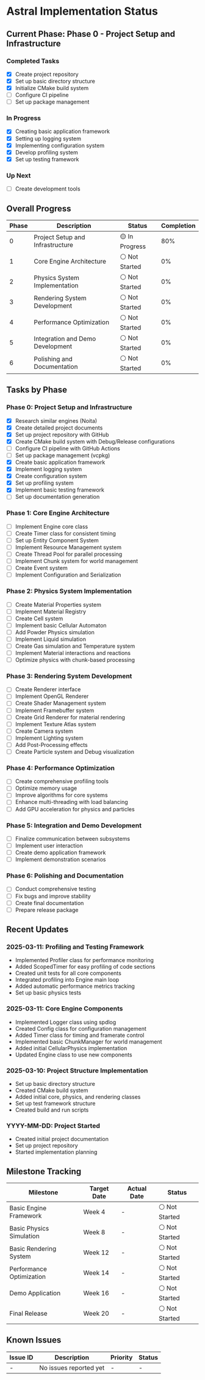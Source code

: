 # Astral Implementation Status

## Current Phase: Phase 0 - Project Setup and Infrastructure

### Completed Tasks
- [x] Create project repository
- [x] Set up basic directory structure
- [x] Initialize CMake build system
- [ ] Configure CI pipeline
- [ ] Set up package management

### In Progress
- [x] Creating basic application framework
- [x] Setting up logging system
- [x] Implementing configuration system
- [x] Develop profiling system
- [x] Set up testing framework

### Up Next
- [ ] Create development tools

## Overall Progress

| Phase | Description | Status | Completion |
|-------|-------------|--------|------------|
| 0 | Project Setup and Infrastructure | 🟡 In Progress | 80% |
| 1 | Core Engine Architecture | ⚪ Not Started | 0% |
| 2 | Physics System Implementation | ⚪ Not Started | 0% |
| 3 | Rendering System Development | ⚪ Not Started | 0% |
| 4 | Performance Optimization | ⚪ Not Started | 0% |
| 5 | Integration and Demo Development | ⚪ Not Started | 0% |
| 6 | Polishing and Documentation | ⚪ Not Started | 0% |

## Tasks by Phase

### Phase 0: Project Setup and Infrastructure
- [x] Research similar engines (Noita)
- [x] Create detailed project documents
- [x] Set up project repository with GitHub
- [x] Create CMake build system with Debug/Release configurations
- [ ] Configure CI pipeline with GitHub Actions
- [ ] Set up package management (vcpkg)
- [x] Create basic application framework
- [x] Implement logging system
- [x] Create configuration system
- [x] Set up profiling system
- [x] Implement basic testing framework
- [ ] Set up documentation generation

### Phase 1: Core Engine Architecture
- [ ] Implement Engine core class
- [ ] Create Timer class for consistent timing
- [ ] Set up Entity Component System
- [ ] Implement Resource Management system
- [ ] Create Thread Pool for parallel processing
- [ ] Implement Chunk system for world management
- [ ] Create Event system
- [ ] Implement Configuration and Serialization

### Phase 2: Physics System Implementation
- [ ] Create Material Properties system
- [ ] Implement Material Registry
- [ ] Create Cell system
- [ ] Implement basic Cellular Automaton
- [ ] Add Powder Physics simulation
- [ ] Implement Liquid simulation
- [ ] Create Gas simulation and Temperature system
- [ ] Implement Material interactions and reactions
- [ ] Optimize physics with chunk-based processing

### Phase 3: Rendering System Development
- [ ] Create Renderer interface
- [ ] Implement OpenGL Renderer
- [ ] Create Shader Management system
- [ ] Implement Framebuffer system
- [ ] Create Grid Renderer for material rendering
- [ ] Implement Texture Atlas system
- [ ] Create Camera system
- [ ] Implement Lighting system
- [ ] Add Post-Processing effects
- [ ] Create Particle system and Debug visualization

### Phase 4: Performance Optimization
- [ ] Create comprehensive profiling tools
- [ ] Optimize memory usage
- [ ] Improve algorithms for core systems
- [ ] Enhance multi-threading with load balancing
- [ ] Add GPU acceleration for physics and particles

### Phase 5: Integration and Demo Development
- [ ] Finalize communication between subsystems
- [ ] Implement user interaction
- [ ] Create demo application framework
- [ ] Implement demonstration scenarios

### Phase 6: Polishing and Documentation
- [ ] Conduct comprehensive testing
- [ ] Fix bugs and improve stability
- [ ] Create final documentation
- [ ] Prepare release package

## Recent Updates

### 2025-03-11: Profiling and Testing Framework
- Implemented Profiler class for performance monitoring
- Added ScopedTimer for easy profiling of code sections
- Created unit tests for all core components
- Integrated profiling into Engine main loop
- Added automatic performance metrics tracking
- Set up basic physics tests

### 2025-03-11: Core Engine Components
- Implemented Logger class using spdlog
- Created Config class for configuration management
- Added Timer class for timing and framerate control
- Implemented basic ChunkManager for world management
- Added initial CellularPhysics implementation
- Updated Engine class to use new components

### 2025-03-10: Project Structure Implementation
- Set up basic directory structure
- Created CMake build system
- Added initial core, physics, and rendering classes
- Set up test framework structure
- Created build and run scripts

### YYYY-MM-DD: Project Started 
- Created initial project documentation
- Set up project repository
- Started implementation planning

## Milestone Tracking

| Milestone | Target Date | Actual Date | Status |
|-----------|-------------|-------------|--------|
| Basic Engine Framework | Week 4 | - | ⚪ Not Started |
| Basic Physics Simulation | Week 8 | - | ⚪ Not Started |
| Basic Rendering System | Week 12 | - | ⚪ Not Started |
| Performance Optimization | Week 14 | - | ⚪ Not Started |
| Demo Application | Week 16 | - | ⚪ Not Started |
| Final Release | Week 20 | - | ⚪ Not Started |

## Known Issues

| Issue ID | Description | Priority | Status |
|----------|-------------|----------|--------|
| - | No issues reported yet | - | - |